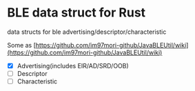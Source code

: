 # BLE data struct for Rust
data structs for ble advertising/descriptor/characteristic

Some as [https://github.com/im97mori-github/JavaBLEUtil/wiki](https://github.com/im97mori-github/JavaBLEUtil/wiki)

- [x] Advertising(includes EIR/AD/SRD/OOB)
- [ ] Descriptor
- [ ] Characteristic